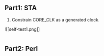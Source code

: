 
## Part1: STA

1. Constrain CORE_CLK as a generated clock.

![[self-test1.png]]

```tcl

```



## Part2: Perl






